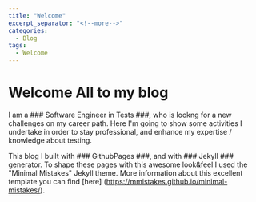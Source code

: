 ```yaml
---
title: "Welcome"
excerpt_separator: "<!--more-->"
categories:
  - Blog
tags:
  - Welcome
---
```


# Welcome All to my blog #

<!--more-->

I am a ### Software Engineer in Tests ###, who is lookng for a new challenges on my career path. Here I'm going to show some activities I undertake in order to stay professional, and enhance my expertise / knowledge about testing.

<!--more-->

This blog I built with ### GithubPages ###, and with ### Jekyll ### generator. To shape these pages with this awesome look&feel I used the "Minimal Mistakes" Jekyll theme. More information about this excellent template you can find [here] (https://mmistakes.github.io/minimal-mistakes/).

